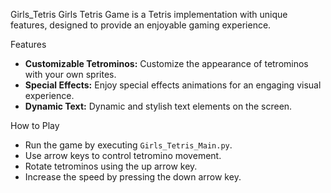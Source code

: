 Girls_Tetris
Girls Tetris Game is a Tetris implementation with unique features, designed to provide an enjoyable gaming experience.

Features

- **Customizable Tetrominos:** Customize the appearance of tetrominos with your own sprites.
- **Special Effects:** Enjoy special effects animations for an engaging visual experience.
- **Dynamic Text:** Dynamic and stylish text elements on the screen.

How to Play

- Run the game by executing `Girls_Tetris_Main.py`.
- Use arrow keys to control tetromino movement.
- Rotate tetrominos using the up arrow key.
- Increase the speed by pressing the down arrow key.

